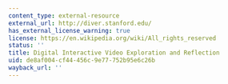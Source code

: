 ```yaml
---
content_type: external-resource
external_url: http://diver.stanford.edu/
has_external_license_warning: true
license: https://en.wikipedia.org/wiki/All_rights_reserved
status: ''
title: Digital Interactive Video Exploration and Reflection
uid: de8af004-cf44-456c-9e77-752b95e6c26b
wayback_url: ''
---
```

